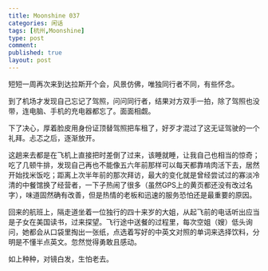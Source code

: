 ```yaml
---
title: Moonshine 037
categories: 闲话
tags: [杭州,Moonshine]
type: post
comment: 
published: true
layout: post
---
```


短短一周再次来到达拉斯开个会，风景仿佛，唯独同行者不同，有些怀念。

到了机场才发现自己忘记了驾照，问问同行者，结果对方双手一拍，除了驾照也没带，连电脑、手机的充电器都忘了。面面相觑。

下了决心，厚着脸皮用身份证顶替驾照把车租了，好歹才混过了这无证驾驶的一个礼拜。忐忑之后，逐渐放开。

这趟来去都是在飞机上直接把时差倒了过来，该睡就睡，让我自己也相当的惊奇；吃了几顿牛排，发现自己再也不能像五六年前那样可以每天都靠啃肉活下去，居然开始找米饭吃；距离上次半年前的那次拜访，最大的变化就是曾经尝试过的寡淡冷清的中餐馆换了经营者，一下子热闹了很多（虽然GPS上的黄页都还没有改过名字），味道固然确有改善，但是热情的老板和迅速的服务恐怕还是最重要的原因。

回来的航班上，隔走道坐着一位独行的四十来岁的大姐，从起飞前的电话听出应当是子女在美国读书，过来探望。飞行途中送餐的过程里，每次空姐（嫂）低头询问，她都会从口袋里掏出一张纸，点选着写好的中英文对照的单词来选择饮料，分明是不懂半点英文。忽然觉得勇敢且感动。

如上种种，对镜白发，生怕老去。



